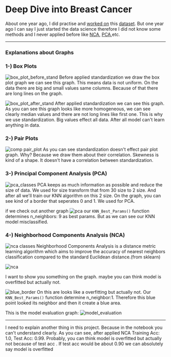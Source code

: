 # Deep Dive into Breast Cancer

About one year ago, I did practise and [worked on](https://github.com/ierolsen/Breast-Cancer-Prediction)   this [dataset](https://www.kaggle.com/uciml/breast-cancer-wisconsin-data). But one year ago I can say I just started the data science therefore I did not know some methods and I never applied before like [NCA](https://scikit-learn.org/stable/modules/neighbors.html#nca), [PCA](https://scikit-learn.org/stable/modules/decomposition.html#pca),etc. 




------------------
### Explanations about Graphs

### 1-) Box Plots
![box_plot_before_stand](https://user-images.githubusercontent.com/30235603/77831648-7e0fd080-7141-11ea-9d80-4f68fd7de3f5.png)
Before applied standardization we draw the box plot graph we can see this graph. 
This means data is not uniform. On the data there are big and small values same columns. Because of that there are long lines on the graph.

![box_plot_after_stand](https://user-images.githubusercontent.com/30235603/77831654-8a942900-7141-11ea-86c5-39a9a4cc50af.png)
After applied standardization we can see this graph.
As you can see this graph looks like more homogeneous, we can see clearly median values and there are not long lines like first one. This is why we use standardization. Big values effect all data. After all model can't learn anything in data. 

### 2-) Pair Plots
![comp  pair_plot](https://user-images.githubusercontent.com/30235603/77831664-9e3f8f80-7141-11ea-9388-dcb150f8530c.png)
As you can see standardization doesn't effect pair plot graph. Why?
Because we draw them about their correlation. Skewness is kind of a shape. It doesn't have a correlation between standardization.

### 3-)  Principal Component Analysis (PCA)
![pca_classes](https://user-images.githubusercontent.com/30235603/77831676-ac8dab80-7141-11ea-8344-7a95f26d2183.png)
PCA keeps as much information as possible and reduce the size of data. We used for size transform that from 30 size to 2 size. And after all we'll train our KNN algorithm on this 2 size.
On the graph, you can see kind of a border that seperates 0 and 1. We used for PCA.

if we check out another graph
![pca](https://user-images.githubusercontent.com/30235603/77831696-bc0cf480-7141-11ea-8e06-6b27cb8b4f41.png)
our  ```KNN_Best_Params()``` function determines n_neighbors: 9 as best params. But as we can see our KNN model misclassified.

### 4-)  Neighborhood Components Analysis (NCA)
![nca classes](https://user-images.githubusercontent.com/30235603/77831703-c6c78980-7141-11ea-9dcf-1b9f0bfb4409.png)
Neighborhood Components Analysis is a distance metric learning algorithm which aims to improve the accuracy of nearest neighbors classification compared to the standard Euclidean distance.(from sklearn)

![nca](https://user-images.githubusercontent.com/30235603/77831744-01312680-7142-11ea-825f-5ec806a58695.png)

I want to show you something on the graph. maybe you can think model is overfitted but actually not. 

![blue_border](https://user-images.githubusercontent.com/30235603/77831715-d3e47880-7141-11ea-919e-911bca7e9067.png)
On this are looks like a overfitting but actually not. 
Our ```KNN_Best_Params()``` function determine n_neighbor:1. Therefore this blue point looked its neighbor and then it create a blue area.

This is the model evaluation graph:
![model_evaluation](https://user-images.githubusercontent.com/30235603/77831760-173ee700-7142-11ea-87d2-157c1b02936c.png)


------------------
I need to explain another thing in this project. Because in the notebook you can't understand clearly.
As you can see, after applied NCA Training Acc: 1.0, Test Acc: 0.99. Probably, you can think model is overfitted but actually not because of test acc . If test acc would be about 0.90 we can absolutely say model is overfitted

